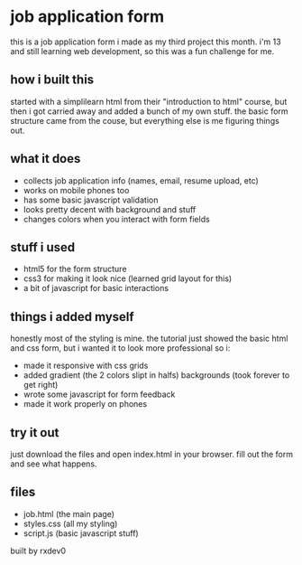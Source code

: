 # job application form

this is a job application form i made as my third project this month. i'm 13 and still learning web development, so this was a fun challenge for me.

## how i built this

started with a simplilearn html from their "introduction to html" course, but then i got carried away and added a bunch of my own stuff. the basic form structure came from the couse, but everything else is me figuring things out.

## what it does

- collects job application info (names, email, resume upload, etc)
- works on mobile phones too
- has some basic javascript validation
- looks pretty decent with background and stuff
- changes colors when you interact with form fields

## stuff i used

- html5 for the form structure
- css3 for making it look nice (learned grid layout for this)
- a bit of javascript for basic interactions

## things i added myself

honestly most of the styling is mine. the tutorial just showed the basic html and css form, but i wanted it to look more professional so i:
- made it responsive with css grids
- added gradient (the 2 colors slipt in halfs) backgrounds (took forever to get right)
- wrote some javascript for form feedback
- made it work properly on phones

## try it out

just download the files and open index.html in your browser. fill out the form and see what happens.

## files

- job.html (the main page)
- styles.css (all my styling)  
- script.js (basic javascript stuff)

built by rxdev0
